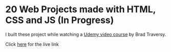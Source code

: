 # 20 Web Projects made with HTML, CSS and JS (In Progress)

I built these project while watching a <a class="text-link" href="https://www.udemy.com/course/modern-html-css-from-the-beginning/?referralCode=EB0470C43F3C3E9AA306" target="_blank">Udemy video course</a> by Brad Traversy.

Click <a class="text-link" href="https://reverent-beaver-1bbd37.netlify.app/" target="_blank">here</a> for the live link
